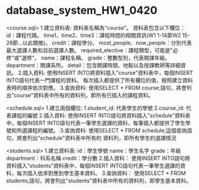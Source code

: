 # database_system_HW1_0420

<course.sql>
1.建立資料表:
資料表名稱為"course"。
資料表包含以下欄位：
id：課程代碼。
time1、time2、time3：課程時間的相關資訊(W1 1-14節W2 15-28節…以此類推)。
credit：課程學分。
most_people、now_people：分別代表最大選課人數和目前選課人數。
required_elective：課程類型，可能是"必修"或"選修"。
name：課程名稱。
grade：整數型別，代表開課年級。
department：開課系所。
detail：包含開課時間、地點以及授課教師等詳細資訊。
2.插入資料:
使用INSERT INTO將資料插入"course"資料表中，每個INSERT INTO語句代表一門課程的資料。
每次插入都提供了所有欄位的值，按照建立資料表時的順序依次對應。
3.查詢資料:
使用SELECT * FROM course;語句，將會列出"course"資料表中所有的資料列，即所有已插入的課程資料。

<schedule.sql>
1.建立兩個欄位:
	1.student_id: 代表學生的學號
	2.course_id: 代表課程的編號
2.插入資料:
使用INSERT INTO語句將資料插入"schedule"資料表中，每個INSERT INTO語句代表一筆學生選課的資料，每筆插入都提供了學生學號和所選課程的編號。
3.查詢資料:
使用SELECT * FROM schedule;這個查詢語句，將會列出"schedule"資料表中所有的  資料列，即所有學生的選課情況

<students.sql>
1.建立資料表:
id：學生學號
name：學生名字
grade：年級
department：科系名稱
credit：學分數
2.插入資料：
使用INSERT INTO語句將資料插入"students"資料表中，每個INSERT INTO語句代表一筆學生選課的資料，每次插入依序對應到學生基本資料。
3.查詢資料：
	使用SELECT * FROM students;語句，將會列出"students"資料表中所有的資料列，即學生基本資料。
	

